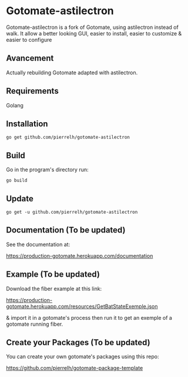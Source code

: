 # Gotomate-astilectron

Gotomate-astilectron is a fork of Gotomate, using astilectron instead of walk. It allow a better looking GUI, easier to install, easier to customize & easier to configure

## Avancement

Actually rebuilding Gotomate adapted with astilectron.

## Requirements

Golang

## Installation

```
go get github.com/pierrelh/gotomate-astilectron
```

## Build

Go in the program's directory run:
```
go build
```

## Update
```
go get -u github.com/pierrelh/gotomate-astilectron
```

## Documentation (To be updated)

See the documentation at:

https://production-gotomate.herokuapp.com/documentation

## Example (To be updated)

Download the fiber example at this link:

https://production-gotomate.herokuapp.com/resources/GetBatStateExemple.json

& import it in a gotomate's process then run it to get an exemple of a gotomate running fiber.

## Create your Packages (To be updated)

You can create your own gotomate's packages using this repo:

https://github.com/pierrelh/gotomate-package-template